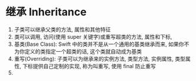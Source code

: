 # 继承 Inheritance

1. 子类可以继承父类的方法, 属性和其他特征
2. 类可以调用, 访问(使用 super 关键字)或重写超类的方法, 属性和下标,
3. 基类(Base Class): Swift 中的类并不是从一个通用的基类继承而来, 如果你不为你定义的类指定一个超类的话, 这个类就自动成为基类
4. 重写(Overriding): 子类可以为继承来的实例方法, 类型方法, 实例属性, 类型属性, 下标提供自己定制的实现, 称为叫重写, 使用 final 防止重写
5.
